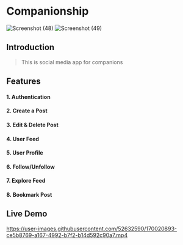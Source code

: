 # Companionship

![Screenshot (48)](https://user-images.githubusercontent.com/52632590/169317346-340141e9-0845-47d1-9e71-5f7db6439e4f.png)
![Screenshot (49)](https://user-images.githubusercontent.com/52632590/169317431-5d0d96ad-eed0-47f3-9eaa-b1563011e2a9.png)

## Introduction

> This is social media app for companions

## Features

#### 1. Authentication

#### 2. Create a Post

#### 3. Edit & Delete Post

#### 4. User Feed

#### 5. User Profile

#### 6. Follow/Unfollow

#### 7. Explore Feed

#### 8. Bookmark Post

## Live Demo

https://user-images.githubusercontent.com/52632590/170020893-ce5b8769-a167-4992-b7f2-b14d592c90a7.mp4

